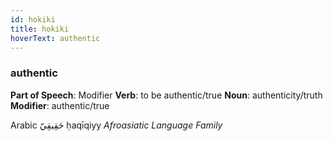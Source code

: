 ```yaml
---
id: hokiki
title: hokiki
hoverText: authentic
---
```


### authentic

**Part of Speech**: Modifier
**Verb**: to be authentic/true
**Noun**: authenticity/truth
**Modifier**: authentic/true

Arabic حَقِيقِيّ ḥaqīqiyy 
*Afroasiatic Language Family*